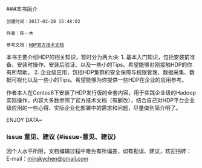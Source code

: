 


###本书简介

`创建时间：2017-02-28 15:48:02`

`作者：陈一木`

`参考文档：`[`HDP官方技术文档`](http://docs.hortonworks.com/HDPDocuments/Ambari-2.4.2.0/bk_ambari-installation/content/index.html)



本书主要介绍HDP的相关知识，暂时分为两大块:
    1. 基本入门知识，包括安装前准备、安装时操作、安装后验证、以及一些小的Tips。希望能够对刚接触HDP的你有所帮助。
    2. 企业级应用，包括HDP集群的安全保障与权限管理、数据采集、数据可视化以及一些小的Tips。希望能够为你提供一些HDP在企业的应用参考。

作者本人在Centos6下安装了HDP发行版的全套内容，用于实践企业级的Hadoop实际操作，内容大多数参照了官方技术文档（有删改），结合自己对HDP平台企业级应用的一些心得、实际企业化部署中的需求和问题，尽量做到简介明了。

ENJOY DATA~


### Issue 意见、建议 {#issue-意见、建议}

因个人水平所限，文档编辑过程中难免有所偏差，如有勘误、建议，欢迎拍砖：E-mail：[minskychen@gmail.com](mailto:minskychen@gmail.com)



